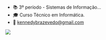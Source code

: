 - 📚 3º período - Sistemas de Informação...
- 🎓 Curso Técnico em Informática.
- 📧 kennedybrazevedo@gmail.com

<picture>
  <source
    srcset="https://github-readme-stats.vercel.app/api?username=KennedyJrAzevedo&show_icons=true&theme=radical"
    media="(prefers-color-scheme: dark)"
  />
  <img src="https://github-readme-stats.vercel.app/api?username=anuraghazra&show_icons=true" />
</picture>
